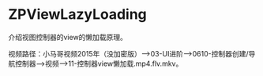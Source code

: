 # ZPViewLazyLoading
介绍视图控制器的view的懒加载原理。

视频路径：小马哥视频2015年（没加密版）——>03-UI进阶——>0610-控制器创建/导航控制器——>视频——>11-控制器view懒加载.mp4.flv.mkv。
